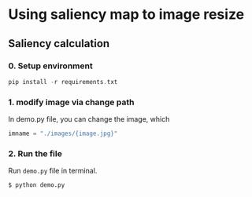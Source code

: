 # Using saliency map to image resize
## Saliency calculation
### 0. Setup environment
```c
pip install -r requirements.txt
```
### 1. modify image via change path
In demo.py file, you can change the image, which 
```c
imname = "./images/{image.jpg}"
```
### 2. Run the file
Run `demo.py` file in terminal.
```python
$ python demo.py
```

